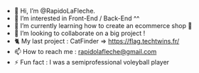 - 👋 Hi, I’m @RapidoLaFleche.
- 👀 I’m interested in Front-End / Back-End ^^
- 🌱 I’m currently learning how to create an ecommerce shop 🛒
- 💞️ I’m looking to collaborate on a big project !
- 🐈 My last project : CatFinder => https://flag.techtwins.fr/
- 📫 How to reach me : rapidolafleche@gmail.com
- ⚡ Fun fact : I was a semiprofessional voleyball player

<!---
RapidoLaFleche/RapidoLaFleche is a ✨ special ✨ repository because its `README.md` (this file) appears on your GitHub profile.
You can click the Preview link to take a look at your changes.
--->
